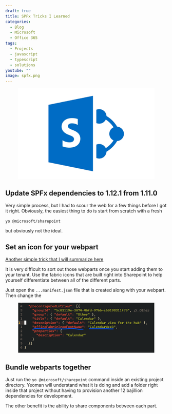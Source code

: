 ```yaml
---
draft: true
title: SPFx Tricks I Learned
categories:
  - Blog
  - Microsoft
  - Office 365
tags:
  - Projects
  - javascript
  - typescript
  - solutions
youtube: ""
image: spfx.png
---
```


<figure>
    <img src="spfx.png" alt="sharepoint image" />
</figure>

## Update SPFx dependencies to 1.12.1 from 1.11.0

Very simple process, but I had to scour the web for a few things before I got it right. Obviously, the easiest thing to do is start from scratch with a fresh 

`yo @microsoft/sharepoint`

but obviously not the ideal.

## Set an icon for your webpart

[Another simple trick that I will summarize here](https://docs.microsoft.com/en-us/sharepoint/dev/spfx/web-parts/basics/configure-web-part-icon)

It is very difficult to sort out those webparts once you start adding them to your tenant. Use the fabric icons that are built right into Sharepoint to help yourself differentiate between all of the different parts.

Just open the `...manifest.json` file that is created along with your webpart. Then change the 

<figure>
    <img src="fabric-icon-manifest.png" alt="fabric icon manifest" />
</figure>

## Bundle webparts together

Just run the `yo @microsoft/sharepoint` command inside an existing project directory. Yeoman will understand what it is doing and add a folder right inside that project without having to provision another 12 bajillion dependencies for development.

The other benefit is the ability to share components between each part.
